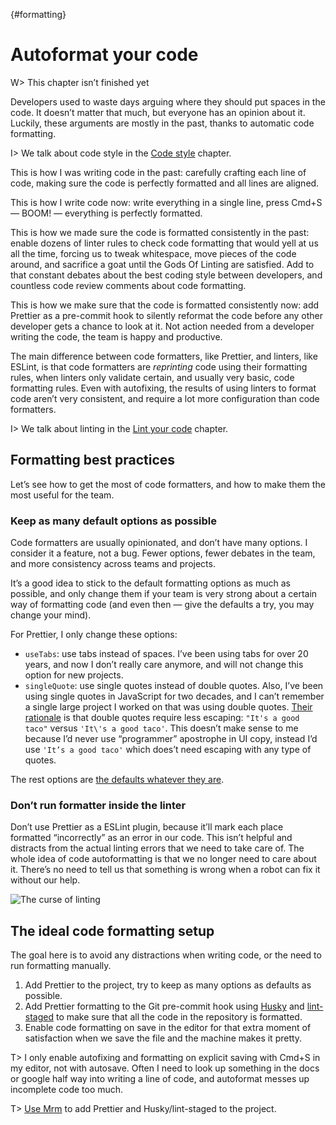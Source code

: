 {#formatting}

# Autoformat your code

<!-- description: How tools can make our lives much easier by formatting code for us -->

W> This chapter isn’t finished yet

Developers used to waste days arguing where they should put spaces in the code. It doesn’t matter that much, but everyone has an opinion about it. Luckily, these arguments are mostly in the past, thanks to automatic code formatting.

I> We talk about code style in the [Code style](#code-style) chapter.

This is how I was writing code in the past: carefully crafting each line of code, making sure the code is perfectly formatted and all lines are aligned.

This is how I write code now: write everything in a single line, press Cmd+S — BOOM! — everything is perfectly formatted.

This is how we made sure the code is formatted consistently in the past: enable dozens of linter rules to check code formatting that would yell at us all the time, forcing us to tweak whitespace, move pieces of the code around, and sacrifice a goat until the Gods Of Linting are satisfied. Add to that constant debates about the best coding style between developers, and countless code review comments about code formatting.

This is how we make sure that the code is formatted consistently now: add Prettier as a pre-commit hook to silently reformat the code before any other developer gets a chance to look at it. Not action needed from a developer writing the code, the team is happy and productive.

The main difference between code formatters, like Prettier, and linters, like ESLint, is that code formatters are _reprinting_ code using their formatting rules, when linters only validate certain, and usually very basic, code formatting rules. Even with autofixing, the results of using linters to format code aren’t very consistent, and require a lot more configuration than code formatters.

I> We talk about linting in the [Lint your code](#linting) chapter.

## Formatting best practices

Let’s see how to get the most of code formatters, and how to make them the most useful for the team.

### Keep as many default options as possible

Code formatters are usually opinionated, and don’t have many options. I consider it a feature, not a bug. Fewer options, fewer debates in the team, and more consistency across teams and projects.

It’s a good idea to stick to the default formatting options as much as possible, and only change them if your team is very strong about a certain way of formatting code (and even then — give the defaults a try, you may change your mind).

For Prettier, I only change these options:

- `useTabs`: use tabs instead of spaces. I’ve been using tabs for over 20 years, and now I don’t really care anymore, and will not change this option for new projects.
- `singleQuote`: use single quotes instead of double quotes. Also, I’ve been using single quotes in JavaScript for two decades, and I can’t remember a single large project I worked on that was using double quotes. [Their rationale](https://prettier.io/docs/en/rationale#strings) is that double quotes require less escaping: `"It's a good taco"` versus `'It\'s a good taco'`. This doesn’t make sense to me because I’d never use “programmer” apostrophe in UI copy, instead I’d use `'It’s a good taco'` which does’t need escaping with any type of quotes.

The rest options are [the defaults whatever they are](https://prettier.io/docs/en/options).

### Don’t run formatter inside the linter

Don’t use Prettier as a ESLint plugin, because it’ll mark each place formatted “incorrectly” as an error in our code. This isn’t helpful and distracts from the actual linting errors that we need to take care of. The whole idea of code autoformatting is that we no longer need to care about it. There’s no need to tell us that something is wrong when a robot can fix it without our help.

![The curse of linting](images/curse-of-linting.jpeg)

## The ideal code formatting setup

The goal here is to avoid any distractions when writing code, or the need to run formatting manually.

1. Add Prettier to the project, try to keep as many options as defaults as possible.
2. Add Prettier formatting to the Git pre-commit hook using [Husky](https://github.com/typicode/husky) and [lint-staged](https://github.com/lint-staged/lint-staged) to make sure that all the code in the repository is formatted.
3. Enable code formatting on save in the editor for that extra moment of satisfaction when we save the file and the machine makes it pretty.

T> I only enable autofixing and formatting on explicit saving with Cmd+S in my editor, not with autosave. Often I need to look up something in the docs or google half way into writing a line of code, and autoformat messes up incomplete code too much.

T> [Use Mrm](https://mrm.js.org/) to add Prettier and Husky/lint-staged to the project.
